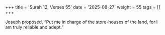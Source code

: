 +++
title = 'Surah 12, Verses 55'
date = '2025-08-27'
weight = 55
tags = []
+++

Joseph proposed, “Put me in charge of the store-houses of the land, for I am truly reliable and adept.”